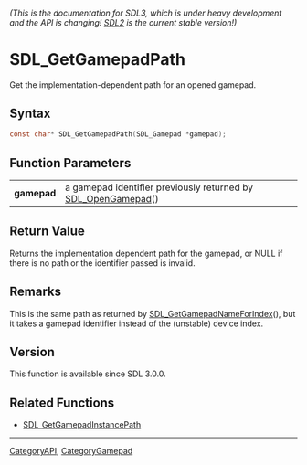 ###### (This is the documentation for SDL3, which is under heavy development and the API is changing! [SDL2](https://wiki.libsdl.org/SDL2/) is the current stable version!)
# SDL_GetGamepadPath

Get the implementation-dependent path for an opened gamepad.

## Syntax

```c
const char* SDL_GetGamepadPath(SDL_Gamepad *gamepad);

```

## Function Parameters

|                 |                                                                                  |
| --------------- | -------------------------------------------------------------------------------- |
| **gamepad**     | a gamepad identifier previously returned by [SDL_OpenGamepad](SDL_OpenGamepad)() |

## Return Value

Returns the implementation dependent path for the gamepad, or NULL if there
is no path or the identifier passed is invalid.

## Remarks

This is the same path as returned by
[SDL_GetGamepadNameForIndex](SDL_GetGamepadNameForIndex)(), but it takes a
gamepad identifier instead of the (unstable) device index.

## Version

This function is available since SDL 3.0.0.

## Related Functions

* [SDL_GetGamepadInstancePath](SDL_GetGamepadInstancePath)

----
[CategoryAPI](CategoryAPI), [CategoryGamepad](CategoryGamepad)

